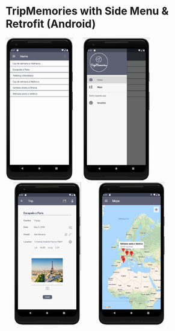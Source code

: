 # TripMemories with Side Menu & Retrofit (Android)

<div id="presentation">
    <div class="inline-block">
 <img src="https://github.com/martaboteller/TripMemories_with_sidemenu/blob/master/HomeFragmentv2.png?raw=true" width="180" height="380" > 
 <img src="https://github.com/martaboteller/TripMemories_with_sidemenu/blob/master/SideMenuv2.png?raw=true" width="180" height="380" hspace="20"> 
<img src="https://github.com/martaboteller/TripMemories_with_sidemenu/blob/master/DetailFragment.png?raw=true" width="180" height="380" hspace="20"> 
 <img src="https://github.com/martaboteller/TripMemories_with_sidemenu/blob/master/MapFragment.png?raw=true" width="180" height="380" hspace="20"> 

  </div>
</div>
 

&nbsp;&nbsp;
